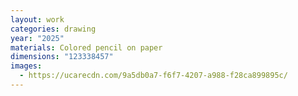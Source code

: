 ```yaml
---
layout: work
categories: drawing
year: "2025"
materials: Colored pencil on paper
dimensions: "123338457"
images:
  - https://ucarecdn.com/9a5db0a7-f6f7-4207-a988-f28ca899895c/
---
```

